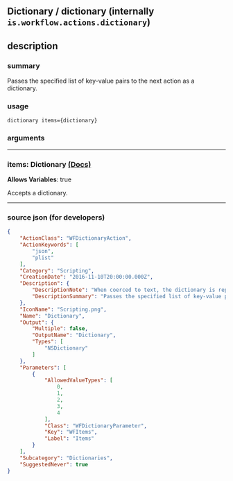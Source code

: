 
## Dictionary / dictionary (internally `is.workflow.actions.dictionary`)


## description

### summary

Passes the specified list of key-value pairs to the next action as a dictionary.


### usage
```
dictionary items={dictionary}
```

### arguments

---

### items: Dictionary [(Docs)](https://pfgithub.github.io/shortcutslang/gettingstarted#dictionary-field)
**Allows Variables**: true



Accepts a dictionary.

---

### source json (for developers)

```json
{
	"ActionClass": "WFDictionaryAction",
	"ActionKeywords": [
		"json",
		"plist"
	],
	"Category": "Scripting",
	"CreationDate": "2016-11-10T20:00:00.000Z",
	"Description": {
		"DescriptionNote": "When coerced to text, the dictionary is represented as JSON.",
		"DescriptionSummary": "Passes the specified list of key-value pairs to the next action as a dictionary."
	},
	"IconName": "Scripting.png",
	"Name": "Dictionary",
	"Output": {
		"Multiple": false,
		"OutputName": "Dictionary",
		"Types": [
			"NSDictionary"
		]
	},
	"Parameters": [
		{
			"AllowedValueTypes": [
				0,
				1,
				2,
				3,
				4
			],
			"Class": "WFDictionaryParameter",
			"Key": "WFItems",
			"Label": "Items"
		}
	],
	"Subcategory": "Dictionaries",
	"SuggestedNever": true
}
```
